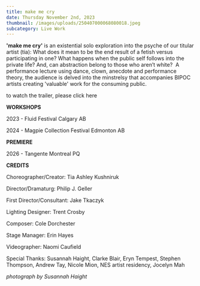 ```yaml
---
title: make me cry
date: Thursday November 2nd, 2023
thumbnail: /images/uploads/250407000068080018.jpeg
subcategory: Live Work
---
```

**'﻿make me cry'** is an existential solo exploration into the psyche of our titular artist (tia): What does it mean to be the end result of a fetish versus participating in one? What happens when the public self follows into the private life? And, can abstraction belong to those who aren’t white?  A performance lecture using dance, clown, anecdote and performance theory, the audience is delved into the minstrelsy that accompanies BIPOC artists creating 'valuable' work for the consuming public.

to watch the trailer, please click here

**W﻿ORKSHOPS** 

2﻿023 - Fluid Festival Calgary AB 

2﻿024 - Magpie Collection Festival Edmonton AB 

**P﻿REMIERE**

2﻿026 - Tangente Montreal PQ

**C﻿REDITS**

C﻿horeographer/Creator: Tia Ashley Kushniruk

D﻿irector/Dramaturg: Philip J. Geller

F﻿irst Director/Consultant: Jake Tkaczyk

L﻿ighting Designer: Trent Crosby

C﻿omposer: Cole Dorchester

S﻿tage Manager: Erin Hayes

V﻿ideographer: Naomi Caufield

S﻿pecial Thanks: Susannah Haight, Clarke Blair, Eryn Tempest, Stephen Thompson, Andrew Tay, Nicole Mion, NES artist residency, Jocelyn Mah



*p﻿hotograph by Susannah Haight*